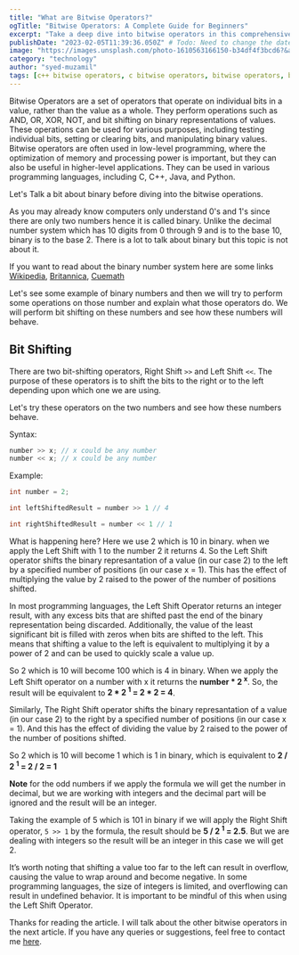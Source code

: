 ```yaml
---
title: "What are Bitwise Operators?"
ogTitle: "Bitwise Operators: A Complete Guide for Beginners"
excerpt: "Take a deep dive into bitwise operators in this comprehensive guide for beginners. Learn what bitwise operators are, how to use them in computer programming, and real-world applications of bitwise operations."
publishDate: "2023-02-05T11:39:36.050Z" # Todo: Need to change the date to publishing date
image: "https://images.unsplash.com/photo-1610563166150-b34df4f3bcd6?&auto=format&fit=crop&w=1976&q=80"
category: "technology"
author: "syed-muzamil"
tags: [c++ bitwise operators, c bitwise operators, bitwise operators, bit shifting, left shift operator, right shift operator, bitwise and, bitwise or, bitwise xor, bitwise not, binary mathematics, binary]
---
```


Bitwise Operators are a set of operators that operate on individual bits in a value, rather than the value as a whole. They perform operations such as AND, OR, XOR, NOT, and bit shifting on binary representations of values. These operations can be used for various purposes, including testing individual bits, setting or clearing bits, and manipulating binary values. Bitwise operators are often used in low-level programming, where the optimization of memory and processing power is important, but they can also be useful in higher-level applications. They can be used in various programming languages, including C, C++, Java, and Python.

Let's Talk a bit about binary before diving into the bitwise operations.

As you may already know computers only understand 0's and 1's since there are only two numbers hence it is called binary. Unlike the decimal number system which has 10 digits from 0 through 9 and is to the base 10, binary is to the base 2. There is a lot to talk about binary but this topic is not about it. 

If you want to read about the binary number system here are some links [Wikipedia](https://en.wikipedia.org/wiki/Binary_number), [Britannica](https://www.britannica.com/technology/bit-communications), [Cuemath](https://www.cuemath.com/numbers/binary-number-system/)

Let's see some example of binary numbers and then we will try to perform some operations on those number and explain what those operators do. We will perform bit shifting on these numbers and see how these numbers will behave.

## Bit Shifting

There are two bit-shifting operators, Right Shift `>>` and Left Shift `<<`. The purpose of these operators is to shift the bits to the right or to the left depending upon which one we are using.

Let's try these operators on the two numbers and see how these numbers behave. 

Syntax:

```cpp
number >> x; // x could be any number
number << x; // x could be any number
```

Example:

```cpp
int number = 2;

int leftShiftedResult = number >> 1 // 4

int rightShiftedResult = number << 1 // 1 
```

What is happening here? Here we use 2 which is 10 in binary. when we apply the Left Shift with 1 to the number 2 it returns 4. So the Left Shift operator shifts the binary represantation of a value (in our case 2) to the left by a specified number of positions (in our case x = 1). This has the effect of multiplying the value by 2 raised to the power of the number of positions shifted. 

In most programming languages, the Left Shift Operator returns an integer result, with any excess bits that are shifted past the end of the binary representation being discarded. Additionally, the value of the least significant bit is filled with zeros when bits are shifted to the left. This means that shifting a value to the left is equivalent to multiplying it by a power of 2 and can be used to quickly scale a value up.

So 2 which is 10 will become 100 which is 4 in binary. When we apply the Left Shift operator on a number with x it returns the **number * 2 <sup>x</sup>**. So, the result will be equivalent to **2 * 2 <sup>1</sup> = 2 * 2 = 4**.

Similarly, The Right Shift operator shifts the binary represantation of a value (in our case 2) to the right by a specified number of positions (in our case x = 1). And this has the effect of dividing the value by 2 raised to the power of the number of positions shifted.

So 2 which is 10 will become 1 which is 1 in binary, which is equivalent to **2 / 2 <sup>1</sup> = 2 / 2 = 1**

**Note** for the odd numbers if we apply the formula we will get the number in decimal, but we are working with integers and the decimal part will be ignored and the result will be an integer.

Taking the example of 5 which is 101 in binary if we will apply the Right Shift operator, `5 >> 1` by the formula, the result should be **5 / 2 <sup>1</sup> = 2.5**. But we are dealing with integers so the result will be an integer in this case we will get 2.

It’s worth noting that shifting a value too far to the left can result in overflow, causing the value to wrap around and become negative. In some programming languages, the size of integers is limited, and overflowing can result in undefined behavior. It is important to be mindful of this when using the Left Shift Operator.

Thanks for reading the article. I will talk about the other bitwise operators in the next article. If you have any queries or suggestions, feel free to contact me [here](/contact). 

